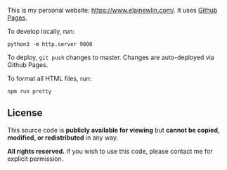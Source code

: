 This is my personal website: https://www.elainewlin.com/. It uses [Github Pages](https://pages.github.com/).

To develop locally, run:

```
python3 -m http.server 9000
```

To deploy, `git push` changes to master. Changes are auto-deployed via Github Pages.

To format all HTML files, run:

```
npm run pretty
```

## License

This source code is **publicly available for viewing** but **cannot be copied, modified, or redistributed** in any way.

**All rights reserved.** If you wish to use this code, please contact me for explicit permission.
